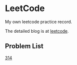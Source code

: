 # LeetCode

My own leetcode practice record.

The detailed blog is at [leetcode](https://www.wolai.com/tony5t4rk/6dxxdnKmbu3rpFuKtFyGvj).

## Problem List

[314](https://github.com/Tony5t4rk/LeetCode/blob/master/daily/2021/03/2021-3-23(314).py)
